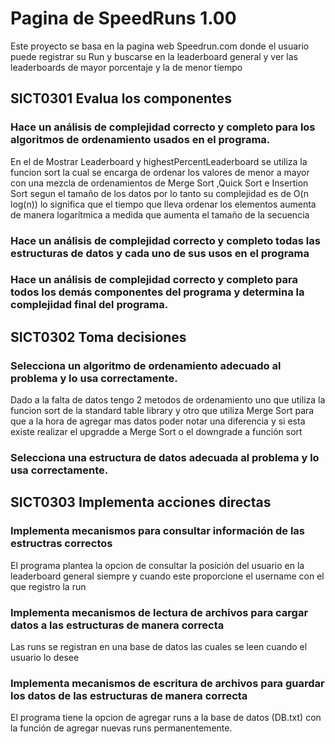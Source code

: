 # Pagina de SpeedRuns 1.00
Este proyecto se basa en la pagina web Speedrun.com donde el usuario puede registrar su Run y buscarse en la leaderboard general y ver las leaderboards de mayor porcentaje y la de menor tiempo

## SICT0301 Evalua los componentes
###  Hace un análisis de complejidad correcto y completo para los algoritmos de ordenamiento usados en el programa.

En el de Mostrar Leaderboard y highestPercentLeaderboard se utiliza la funcion sort la cual se encarga de ordenar los valores de menor a mayor con una mezcla de ordenamientos de Merge Sort ,Quick Sort e Insertion Sort segun el tamaño de los datos por lo tanto su complejidad es de O(n log(n)) lo significa que el tiempo que lleva ordenar los elementos aumenta de manera logarítmica a medida que aumenta el tamaño de la secuencia

### Hace un análisis de complejidad correcto y completo todas las estructuras de datos y cada uno de sus usos en el programa

### Hace un análisis de complejidad correcto y completo para todos los demás componentes del programa y determina la complejidad final del programa.

## SICT0302 Toma decisiones
### Selecciona un algoritmo de ordenamiento adecuado al problema y lo usa correctamente.
Dado a la falta de datos tengo 2 metodos de ordenamiento uno que utiliza la funcion sort de la standard table library y otro que utiliza Merge Sort para que a la hora de agregar mas datos poder notar una diferencia y si esta existe realizar el upgradde a Merge Sort o el downgrade a función sort 

### Selecciona una estructura de datos adecuada al problema y lo usa correctamente.


## SICT0303 Implementa acciones directas
### Implementa mecanismos para consultar información de las estructras correctos
El programa plantea la opcion de consultar la posición del usuario en la leaderboard general siempre y cuando este proporcione el username con el que registro la run

### Implementa mecanismos de lectura de archivos para cargar datos a las estructuras de manera correcta
Las runs se registran en una base de datos las cuales se leen cuando el usuario lo desee

### Implementa mecanismos de escritura de archivos para guardar los datos  de las estructuras de manera correcta
El programa tiene la opcion de agregar runs a la base de datos (DB.txt) con la función de agregar nuevas runs permanentemente.
